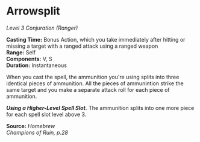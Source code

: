 # Arrowsplit
*Level 3 Conjuration (Ranger)*

**Casting Time:** Bonus Action, which you take immediately after hitting or missing a target with a ranged attack using a ranged weapon  
**Range:** Self  
**Components:** V, S  
**Duration:** Instantaneous

When you cast the spell, the ammunition you're using splits into three identical pieces of ammunition. All the pieces of ammunintion strike the same target and you make a separate attack roll for each piece of ammunition.

***Using a Higher-Level Spell Slot.*** The ammunition splits into one more piece for each spell slot level above 3.

**Source:** *Homebrew*  
*Champions of Ruin, p.28*  